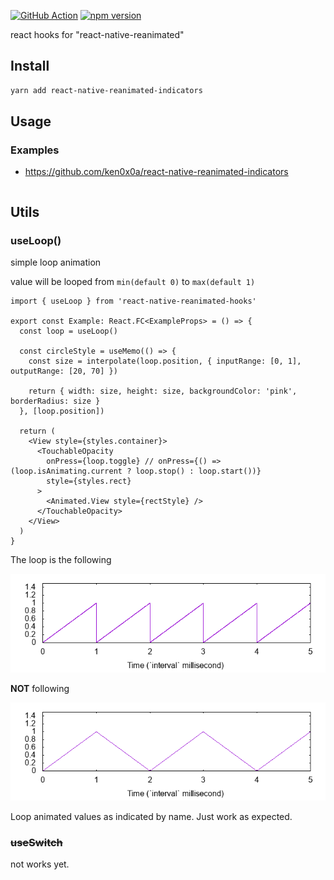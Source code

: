 [![GitHub Action](https://github.com/ken0x0a/react-native-reanimated-hooks/actions/workflows/publish.yml/badge.svg)](https://github.com/ken0x0a/react-native-reanimated-hooks/actions)
[![npm version](https://img.shields.io/npm/v/react-native-reanimated-hooks?color=%234FC73C)](https://www.npmjs.com/package/react-native-reanimated-hooks)

react hooks for "react-native-reanimated"


## Install

```sh
yarn add react-native-reanimated-indicators
```

## Usage

### Examples

- https://github.com/ken0x0a/react-native-reanimated-indicators

```tsx
```

## Utils

### useLoop()

simple loop animation 

value will be looped from `min(default 0)` to `max(default 1)`

```tsx
import { useLoop } from 'react-native-reanimated-hooks'

export const Example: React.FC<ExampleProps> = () => {
  const loop = useLoop()

  const circleStyle = useMemo(() => {
    const size = interpolate(loop.position, { inputRange: [0, 1], outputRange: [20, 70] })

    return { width: size, height: size, backgroundColor: 'pink', borderRadius: size }
  }, [loop.position])

  return (
    <View style={styles.container}>
      <TouchableOpacity
        onPress={loop.toggle} // onPress={() => (loop.isAnimating.current ? loop.stop() : loop.start())}
        style={styles.rect}
      >
        <Animated.View style={rectStyle} />
      </TouchableOpacity>
    </View>
  )
}
```

The loop is the following

![this](./docs/assets/this.gif)

**NOT** following

![not-this](./docs/assets/not-this.gif)

Loop animated values as indicated by name.
Just work as expected.

### ~~useSwitch~~

not works yet.

